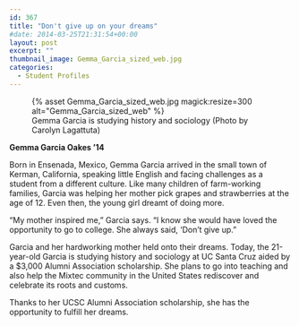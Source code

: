 ```yaml
---
id: 367
title: "Don't give up on your dreams"
#date: 2014-03-25T21:31:54+00:00
layout: post
excerpt: ""
thumbnail_image: Gemma_Garcia_sized_web.jpg
categories:
  - Student Profiles
---
```

<figure class="inline-image right">
{% asset Gemma_Garcia_sized_web.jpg magick:resize=300 alt="Gemma_Garcia_sized_web" %}<figcaption>Gemma Garcia is studying history and sociology  
(Photo by Carolyn Lagattuta)</figcaption></figure>

**Gemma Garcia Oakes &#8217;14**

Born in Ensenada, Mexico, Gemma Garcia arrived in the small town of Kerman, California, speaking little English and facing challenges as a student from a different culture. Like many children of farm-working families, Garcia was helping her mother pick grapes and strawberries at the age of 12. Even then, the young girl dreamt of doing more.

&#8220;My mother inspired me,&#8221; Garcia says. &#8220;I know she would have loved the opportunity to go to college. She always said, &#8216;Don&#8217;t give up.&#8221;

Garcia and her hardworking mother held onto their dreams. Today, the 21-year-old Garcia is studying history and sociology at UC Santa Cruz aided by a $3,000 Alumni Association scholarship. She plans to go into teaching and also help the Mixtec community in the United States rediscover and celebrate its roots and customs.

Thanks to her UCSC Alumni Association scholarship, she has the opportunity to fulfill her dreams.
